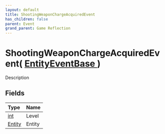 ```yaml
---
layout: default
title: ShootingWeaponChargeAcquiredEvent
has_children: false
parent: Event
grand_parent: Game Reflection
---
```

# ShootingWeaponChargeAcquiredEvent( [ EntityEventBase ](/riftbreaker-wiki/docs/game-reflection/events/entity_event_base/) )
Description 

## Fields

| Type | Name |
|:----------|:--------------|
| [int](/riftbreaker-wiki/docs/game-reflection/enums/int/) | Level |
| [Entity](/riftbreaker-wiki/docs/game-reflection/classes/entity/) | Entity |

